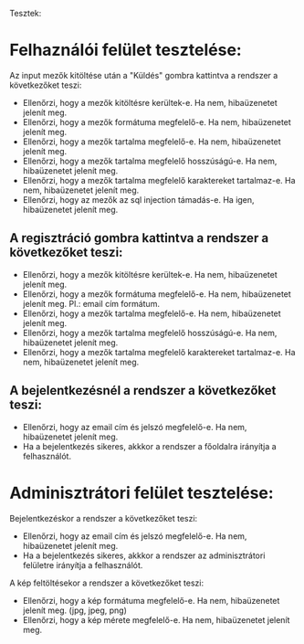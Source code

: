 Tesztek:

# Felhaználói felület tesztelése:
Az input mezők kitöltése után a "Küldés" gombra kattintva a rendszer a következőket teszi:
- Ellenőrzi, hogy a mezők kitöltésre kerültek-e. Ha nem, hibaüzenetet jelenít meg.
- Ellenőrzi, hogy a mezők formátuma megfelelő-e. Ha nem, hibaüzenetet jelenít meg.
- Ellenőrzi, hogy a mezők tartalma megfelelő-e. Ha nem, hibaüzenetet jelenít meg.
- Ellenőrzi, hogy a mezők tartalma megfelelő hosszúságú-e. Ha nem, hibaüzenetet jelenít meg.
- Ellenőrzi, hogy a mezők tartalma megfelelő karaktereket tartalmaz-e. Ha nem, hibaüzenetet jelenít meg.
- Ellenőrzi, hogy az mezők az sql injection támadás-e. Ha igen, hibaüzenetet jelenít meg.

## A regisztráció gombra kattintva a rendszer a következőket teszi:
- Ellenőrzi, hogy a mezők kitöltésre kerültek-e. Ha nem, hibaüzenetet jelenít meg.
- Ellenőrzi, hogy a mezők formátuma megfelelő-e. Ha nem, hibaüzenetet jelenít meg. Pl.: email cím formátum.
- Ellenőrzi, hogy a mezők tartalma megfelelő-e. Ha nem, hibaüzenetet jelenít meg.
- Ellenőrzi, hogy a mezők tartalma megfelelő hosszúságú-e. Ha nem, hibaüzenetet jelenít meg.
- Ellenőrzi, hogy a mezők tartalma megfelelő karaktereket tartalmaz-e. Ha nem, hibaüzenetet jelenít meg.

## A bejelentkezésnél a rendszer a következőket teszi:
- Ellenőrzi, hogy az email cím és jelszó megfelelő-e. Ha nem, hibaüzenetet jelenít meg.
- Ha a bejelentkezés sikeres, akkkor a rendszer a főoldalra irányítja a felhasználót.


# Adminisztrátori felület tesztelése:
Bejelentkezéskor a rendszer a következőket teszi:
- Ellenőrzi, hogy az email cím és jelszó megfelelő-e. Ha nem, hibaüzenetet jelenít meg.
- Ha a bejelentkezés sikeres, akkkor a rendszer az adminisztrátori felületre irányítja a felhasználót.

A kép feltöltésekor a rendszer a következőket teszi:
- Ellenőrzi, hogy a kép formátuma megfelelő-e. Ha nem, hibaüzenetet jelenít meg. (jpg, jpeg, png)
- Ellenőrzi, hogy a kép mérete megfelelő-e. Ha nem, hibaüzenetet jelenít meg.
